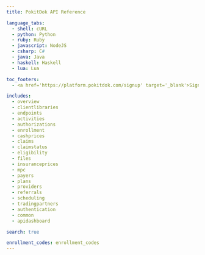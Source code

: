 ```yaml
---
title: PokitDok API Reference

language_tabs:
  - shell: cURL
  - python: Python
  - ruby: Ruby
  - javascript: NodeJS
  - csharp: C#
  - java: Java
  - haskell: Haskell
  - lua: Lua

toc_footers:
  - <a href='https://platform.pokitdok.com/signup' target='_blank'>Sign Up for a Free API Key</a>

includes:
  - overview
  - clientlibraries
  - endpoints
  - activities
  - authorizations
  - enrollment
  - cashprices
  - claims
  - claimstatus
  - eligibility
  - files
  - insuranceprices
  - mpc
  - payers
  - plans
  - providers
  - referrals
  - scheduling
  - tradingpartners
  - authentication
  - common
  - apidashboard

search: true

enrollment_codes: enrollment_codes
---
```

